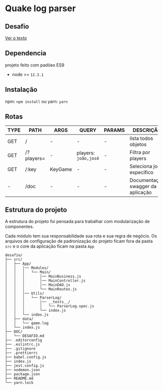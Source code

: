 # Quake log parser
## Desafio
[Ver o texto](DOC/DESAFIO.md)
## Dependencia
projeto feito com padões ES9
- node >= `12.3.1`
## Instalação
npm:
`npm install`
ou
yarn:
`yarn`
## Rotas

| TYPE | PATH | ARGS | QUERY | PARAMS | DESCRIÇÃO |
|------|------|------|-------|--------|-----------|
|GET| / | - | - | - | lista todos objetos |
|GET| /?players= | - | players: `joão,josé` | - | Filtra por players |
|GET| /:key | KeyGame | - | - | Seleciona jogo especifico |
| - | /doc | - | - | - | Documentação swagger da aplicação |

## Estrutura do projeto
A estrutura do projeto foi pensada para trabalhar com modularização de componentes.

Cada módulo tem sua responsabilidade sua rota e sua regra de negócio. Os arquivos de configuração de padronização do projeto ficam fora da pasta `src` e o core da aplicação ficam na pasta `App`
```
desafio/
├── src/
│   ├── App/
│   │   │── Modules/
│   │   │   └── Main/
│   │   │       │── MainBusiness.js
│   │   │       │── MainController.js
│   │   │       │── MainDAO.js
│   │   │       └── MainRoutes.js
│   │   │── Utils/
│   │   │   └── ParserLog/
│   │   │       │── __tests__/
│   │   │       │   └── ParserLog.spec.js
│   │   │       └── index.js
│   │   └── index.js
│   ├── data/
│   │   └── game.log
│   └── index.js
├── DOC/
│   └── DESAFIO.md
├── .editorconfig
├── .eslintrc.js
├── .gitignore
├── .prettierrc
├── babel.config.js
├── index.js
├── jest.config.js
├── nodemon.json
├── package.json
├── README.md
└── yarn.lock
```


